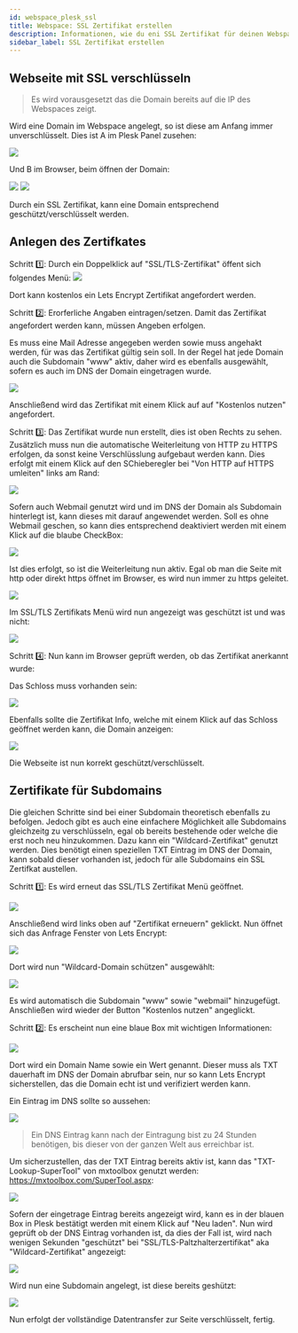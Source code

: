 ```yaml
---
id: webspace_plesk_ssl
title: Webspace: SSL Zertifikat erstellen
description: Informationen, wie du eni SSL Zertifikat für deinen Webspace von ZAP-Hosting erstellen kannst - ZAP-Hosting.com Dokumentationen
sidebar_label: SSL Zertifikat erstellen
---
```


## Webseite mit SSL verschlüsseln

>Es wird vorausgesetzt das die Domain bereits auf die IP des Webspaces zeigt.

Wird eine Domain im Webspace angelegt, so ist diese am Anfang immer unverschlüsselt. 
Dies ist A im Plesk Panel zusehen: 

![](https://screensaver01.zap-hosting.com/index.php/s/9Zrc5wkL8EM4GfL/preview)

Und B im Browser, beim öffnen der Domain:

![](https://screensaver01.zap-hosting.com/index.php/s/8eJwt8wqFy3b2NX/preview)
![](https://screensaver01.zap-hosting.com/index.php/s/KCE9fTnwXFKEd8W/preview)

Durch ein SSL Zertifikat, kann eine Domain entsprechend geschützt/verschlüsselt werden. 

## Anlegen des Zertifkates 

Schritt 1️⃣: Durch ein Doppelklick auf "SSL/TLS-Zertifikat" öffent sich folgendes Menü:
![](https://screensaver01.zap-hosting.com/index.php/s/PDgzLNWWycPYwfP/preview)

Dort kann kostenlos ein Lets Encrypt Zertifikat angefordert werden. 

Schritt 2️⃣: Erorferliche Angaben eintragen/setzen. 
Damit das Zertifikat angefordert werden kann, müssen Angeben erfolgen. 

Es muss eine Mail Adresse angegeben werden sowie muss angehakt werden, für was das Zertifikat gültig sein soll. 
In der Regel hat jede Domain auch die Subdomain "www" aktiv, daher wird es ebenfalls ausgewählt, sofern es auch im DNS der Domain eingetragen wurde. 

![](https://screensaver01.zap-hosting.com/index.php/s/59tNrkoMktsEFd5/preview)

Anschließend wird das Zertifikat mit einem Klick auf auf "Kostenlos nutzen" angefordert.

Schritt 3️⃣: Das Zertifikat wurde nun erstellt, dies ist oben Rechts zu sehen. Zusätzlich muss nun die automatische Weiterleitung von HTTP zu HTTPS erfolgen, da sonst keine Verschlüsslung aufgebaut werden kann. 
Dies erfolgt mit einem Klick auf den SChieberegler bei "Von HTTP auf HTTPS umleiten" links am Rand:

![](https://screensaver01.zap-hosting.com/index.php/s/KmJLFgeCTTWa5RR/preview)

Sofern auch Webmail genutzt wird und im DNS der Domain als Subdomain hinterlegt ist, kann dieses mit darauf angewendet werden. 
Soll es ohne Webmail geschen, so kann dies entsprechend deaktiviert werden mit einem Klick auf die blaube CheckBox:

![](https://screensaver01.zap-hosting.com/index.php/s/gqWDRQ25BX8QxPr/preview)

Ist dies erfolgt, so ist die Weiterleitung nun aktiv. Egal ob man die Seite mit http oder direkt https öffnet im Browser, es wird nun immer zu https geleitet. 

![](https://screensaver01.zap-hosting.com/index.php/s/wqsGd33jkoqR9xY/preview)

Im SSL/TLS Zertifikats Menü wird nun angezeigt was geschützt ist und was nicht: 

![](https://screensaver01.zap-hosting.com/index.php/s/cEiH84QgoweCDXq/preview)

Schritt 4️⃣: Nun kann im Browser geprüft werden, ob das Zertifikat anerkannt wurde:

Das Schloss muss vorhanden sein: 

![](https://screensaver01.zap-hosting.com/index.php/s/Wq78oWc74LKZzjR/preview)

Ebenfalls sollte die Zertifikat Info, welche mit einem Klick auf das Schloss geöffnet werden kann, die Domain anzeigen: 

![](https://screensaver01.zap-hosting.com/index.php/s/J9y9wQysx4Q2zfn/preview)

Die Webseite ist nun korrekt geschützt/verschlüsselt. 

## Zertifikate für Subdomains 

Die gleichen Schritte sind bei einer Subdomain theoretisch ebenfalls zu befolgen. 
Jedoch gibt es auch eine einfachere Möglichkeit alle Subdomains gleichzeitg zu verschlüsseln, egal ob bereits bestehende oder welche die erst noch neu hinzukommen. 
Dazu kann ein "Wildcard-Zertifikat" genutzt werden. 
Dies benötigt einen speziellen TXT Eintrag im DNS der Domain, kann sobald dieser vorhanden ist, jedoch für alle Subdomains ein SSL Zertifkat austellen. 

Schritt 1️⃣: Es wird erneut das SSL/TLS Zertifikat Menü geöffnet. 

![](https://screensaver01.zap-hosting.com/index.php/s/tzmRmMGgzqfsfBe/preview)

Anschließend wird links oben auf "Zertifikat erneuern" geklickt. 
Nun öffnet sich das Anfrage Fenster von Lets Encrypt:

![](https://screensaver01.zap-hosting.com/index.php/s/tt8oyA7pQNk8cXs/preview)

Dort wird nun "Wildcard-Domain schützen" ausgewählt:

![](https://screensaver01.zap-hosting.com/index.php/s/tt8oyA7pQNk8cXs/preview)

Es wird automatisch die Subdomain "www" sowie "webmail" hinzugefügt. 
Anschließen wird wieder der Button "Kostenlos nutzen" angeglickt. 

Schritt 2️⃣: Es erscheint nun eine blaue Box mit wichtigen Informationen: 

![](https://screensaver01.zap-hosting.com/index.php/s/Pm2BqmHcTesgYoi/preview)

Dort wird ein Domain Name sowie ein Wert genannt. 
Dieser muss als TXT dauerhaft im DNS der Domain abrufbar sein, nur so kann Lets Encrypt sicherstellen, das die Domain echt ist und verifiziert werden kann. 

Ein Eintrag im DNS sollte so aussehen: 

![](https://screensaver01.zap-hosting.com/index.php/s/G8CGqgR7yaAHBmX/preview)

>Ein DNS Eintrag kann nach der Eintragung bist zu 24 Stunden benötigen, bis dieser von der ganzen Welt aus erreichbar ist. 

Um sicherzustellen, das der TXT Eintrag bereits aktiv ist, kann das "TXT-Lookup-SuperTool" von mxtoolbox genutzt werden: https://mxtoolbox.com/SuperTool.aspx:

![](https://screensaver01.zap-hosting.com/index.php/s/rkwpzLe79K3WDsz/preview)

Sofern der eingetrage Eintrag bereits angezeigt wird, kann es in der blauen Box in Plesk bestätigt werden mit einem Klick auf "Neu laden". 
Nun wird geprüft ob der DNS Eintrag vorhanden ist, da dies der Fall ist, wird nach wenigen Sekunden "geschützt" bei "SSL/TLS-Paltzhalterzertifikat" aka "Wildcard-Zertifikat" angezeigt: 

![](https://screensaver01.zap-hosting.com/index.php/s/yiTGafez5Grkd3j/preview)

Wird nun eine Subdomain angelegt, ist diese bereits geshützt: 

![](https://screensaver01.zap-hosting.com/index.php/s/MjyFH7SWgeiy54s/preview)

Nun erfolgt der vollständige Datentransfer zur Seite verschlüsselt, fertig. 

